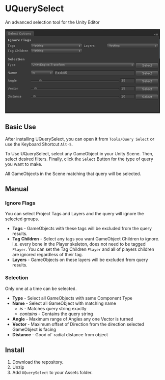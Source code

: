 # UQuerySelect
An advanced selection tool for the Unity Editor


![Alt text](/UnityAdvancedSelect.png?raw=true "Screenshot")

## Basic Use
After installing UQuerySelect, you can open it from `Tools/Query Select` or use the Keyboard Shortcut `Alt-S`.

To Use UQuerySelect, select any GameObject in your Unity Scene. Then, select desired filters. Finally, click the `Select` Button for the type of query you want to make. 

All GameObjects in the Scene matching that query will be selected. 


## Manual
### Ignore Flags
You can select Project Tags and Layers and the query will ignore the selected groups.

- **Tags** - GameObjects with these tags will be excluded from the query results.
- **Tag Children** - Select any tags you want GameObject Children to ignore. i.e. every bone in the Player skeleton, does not need to be tagged `Player`. You can set the Tag Children `Player` and all of players children are ignored regardless of their tag. 
- **Layers** - GameObjects on these layers will be excluded from query results.


### Selection
Only one at a time can be selected.

- **Type** - Select all GameObjects with same Component Type
- **Name** - Select all GameObject with matching name
  - *is* - Matches query string exactly
  - *contains* - Contains the query string
- **Angle** - Maximum range of Angles any one Vector is turned
- **Vector** - Maximum offset of Direction from the direction selected GameObject is facing
- **Distance** - Good ol' radial distance from object
  

## Install
1. Download the repository.
2. Unzip
3. Add `UQuerySelect` to your Assets folder.



